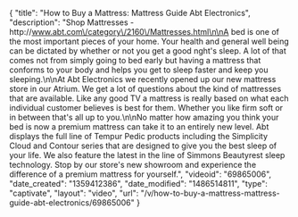 {
    "title": "How to Buy a Mattress: Mattress Guide Abt Electronics",
    "description": "Shop Mattresses - http:\/\/www.abt.com\/category\/2160\/Mattresses.html\n\nA bed is one of the most important pieces of your home.  Your health and general well being can be dictated by whether or not you get a good nght's sleep.  A lot of that comes not from simply going to bed early but having a mattress that conforms to your body and helps you get to sleep faster and keep you sleeping.\n\nAt Abt Electronics we recently opened up our new mattress store in our Atrium.  We get a  lot of questions about the kind of mattresses that are available.  Like any good TV a mattress is really based on what each individual customer believes is best for them.  Whether you like firm soft or in between that's all up to you.\n\nNo matter how amazing you think your bed is now a premium mattress can take it to an entirely new level. Abt displays the full line of Tempur Pedic products including the Simplicity Cloud and Contour series that are designed to give you the best sleep of your life. We also feature the latest in the line of Simmons Beautyrest sleep technology. Stop by our store's new showroom and experience the difference of a premium mattress for yourself.",
    "videoid": "69865006",
    "date_created": "1359412386",
    "date_modified": "1486514811",
    "type": "captivate",
    "layout": "video",
    "url": "\/v\/how-to-buy-a-mattress-mattress-guide-abt-electronics\/69865006"
}
